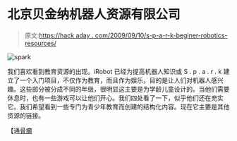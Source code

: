 # 北京贝金纳机器人资源有限公司

> 原文:[https://hack aday . com/2009/09/10/s-p-a-r-k-beginer-robotics-resources/](https://hackaday.com/2009/09/10/s-p-a-r-k-beginer-robotics-resources/)

![spark](../Images/8197622f3018a0d331c6c6fdbc38920b.png "spark")

我们喜欢看到教育资源的出现。iRobot 已经为提高机器人知识或 S . p . a . r . k 建立了一个入门项目，不仅作为教育，而且作为娱乐，目的是让人们对机器人感兴趣。这些部分被分成不同的年级，很明显这主要是为学龄儿童设计的。当他们需要休息时，也有一些游戏可以让他们开心。我们四处看了一下，似乎他们还在充实它。我们希望看到一些专门为青少年教育而创建的结构化内容。现在它主要是其他资源的链接。

【通[骨瘤](http://www.botjunkie.com/2009/09/10/irobot-launches-new-robotics-education-website/)